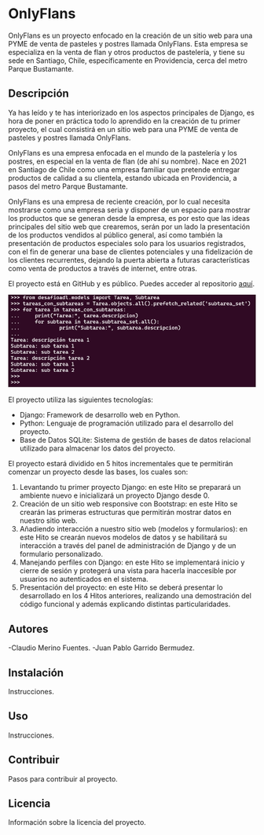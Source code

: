 # OnlyFlans

OnlyFlans es un proyecto enfocado en la creación de un sitio web para una PYME de venta de pasteles y postres llamada OnlyFlans. Esta empresa se especializa en la venta de flan y otros productos de pastelería, y tiene su sede en Santiago, Chile, específicamente en Providencia, cerca del metro Parque Bustamante.

## Descripción

Ya has leído y te has interiorizado en los aspectos principales de Django, es hora de poner en práctica todo lo aprendido en la creación de tu primer proyecto, el cual consistirá en un sitio web para una PYME de venta de pasteles y postres llamada OnlyFlans.

OnlyFlans es una empresa enfocada en el mundo de la pastelería y los postres, en especial en la venta de flan (de ahí su nombre). Nace en 2021 en Santiago de Chile como una empresa familiar que pretende entregar productos de calidad a su clientela, estando ubicada en Providencia, a pasos del metro Parque Bustamante.

OnlyFlans es una empresa de reciente creación, por lo cual necesita mostrarse como una empresa seria y disponer de un espacio para mostrar los productos que se generan desde la empresa, es por esto que las ideas principales del sitio web que crearemos, serán por un lado la presentación de los productos vendidos al público general, así como también la presentación de productos especiales solo para los usuarios registrados, con el fin de generar una base de clientes potenciales y una fidelización de los clientes recurrentes, dejando la puerta abierta a futuras características como venta de productos a través de internet, entre otras.

El proyecto está en GitHub y es público. Puedes acceder al repositorio [aquí](https://github.com/ClaudioDL24/desafio2).

![alt text](image.png)

El proyecto utiliza las siguientes tecnologías:

- Django: Framework de desarrollo web en Python.
- Python: Lenguaje de programación utilizado para el desarrollo del proyecto.
- Base de Datos SQLite: Sistema de gestión de bases de datos relacional utilizado para almacenar los datos del proyecto.

El proyecto estará dividido en 5 hitos incrementales que te permitirán comenzar un proyecto desde las bases, los cuales son:

1. Levantando tu primer proyecto Django: en este Hito se preparará un ambiente nuevo e inicializará un proyecto Django desde 0.
2. Creación de un sitio web responsive con Bootstrap: en este Hito se crearán las primeras estructuras que permitirán mostrar datos en nuestro sitio web.
3. Añadiendo interacción a nuestro sitio web (modelos y formularios): en este Hito se crearán nuevos modelos de datos y se habilitará su interacción a través del panel de administración de Django y de un formulario personalizado.
4. Manejando perfiles con Django: en este Hito se implementará inicio y cierre de sesión y protegerá una vista para hacerla inaccesible por usuarios no autenticados en el sistema.
5. Presentación del proyecto: en este Hito se deberá presentar lo desarrollado en los 4 Hitos anteriores, realizando una demostración del código funcional y además explicando distintas particularidades.

## Autores

-Claudio Merino Fuentes.
-Juan Pablo Garrido Bermudez.

## Instalación

Instrucciones.

## Uso

Instrucciones.

## Contribuir

Pasos para contribuir al proyecto.

## Licencia

Información sobre la licencia del proyecto.
